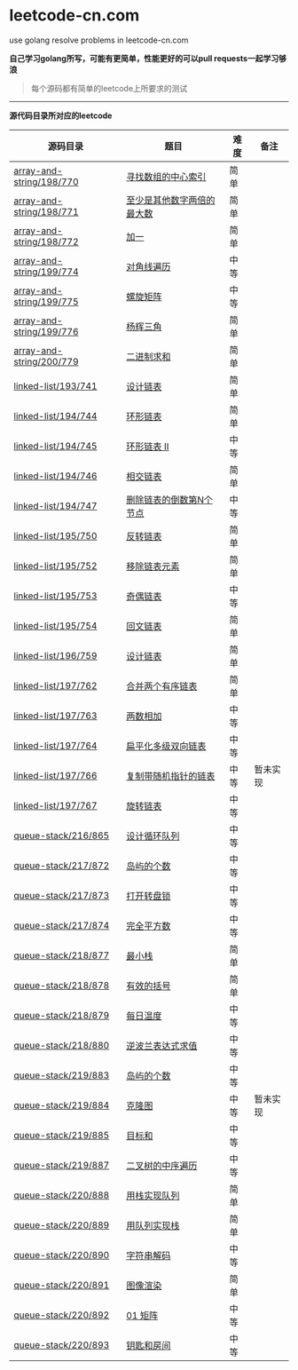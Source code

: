# leetcode-cn.com
use golang resolve problems in leetcode-cn.com

**自己学习golang所写，可能有更简单，性能更好的可以pull requests一起学习够浪**

> 每个源码都有简单的leetcode上所要求的测试

---

**源代码目录所对应的leetcode**

源码目录 | 题目 | 难度 | 备注
--- | --- | --- | ---
[array-and-string/198/770](./array-and-string/198/770) | [寻找数组的中心索引](https://leetcode-cn.com/explore/learn/card/array-and-string/198/introduction-to-array/770/) | 简单
[array-and-string/198/771](./array-and-string/198/771) | [至少是其他数字两倍的最大数](https://leetcode-cn.com/explore/learn/card/array-and-string/198/introduction-to-array/771/) | 简单
[array-and-string/198/772](./array-and-string/198/772) | [加一](https://leetcode-cn.com/explore/learn/card/array-and-string/198/introduction-to-array/772/) | 简单
[array-and-string/199/774](./array-and-string/199/774) | [对角线遍历](https://leetcode-cn.com/explore/learn/card/array-and-string/199/introduction-to-2d-array/774/) | 中等
[array-and-string/199/775](./array-and-string/199/775) | [螺旋矩阵](https://leetcode-cn.com/explore/learn/card/array-and-string/199/introduction-to-2d-array/775/) | 中等
[array-and-string/199/776](./array-and-string/199/776) | [杨辉三角](https://leetcode-cn.com/explore/learn/card/array-and-string/199/introduction-to-2d-array/776/) | 简单
[array-and-string/200/779](./array-and-string/200/779) | [二进制求和](https://leetcode-cn.com/explore/learn/card/array-and-string/200/introduction-to-string/779/) | 简单
[linked-list/193/741](./linked-list/193/741) | [设计链表](https://leetcode-cn.com/explore/learn/card/linked-list/193/singly-linked-list/741/) | 简单
[linked-list/194/744](./linked-list/194/744) | [环形链表](https://leetcode-cn.com/explore/learn/card/linked-list/194/two-pointer-technique/744/) | 简单
[linked-list/194/745](./linked-list/194/745) | [环形链表 II](https://leetcode-cn.com/explore/learn/card/linked-list/194/two-pointer-technique/745/) | 中等
[linked-list/194/746](./linked-list/194/746) | [相交链表](https://leetcode-cn.com/explore/learn/card/linked-list/194/two-pointer-technique/746/) | 简单
[linked-list/194/747](./linked-list/194/747) | [删除链表的倒数第N个节点](https://leetcode-cn.com/explore/learn/card/linked-list/194/two-pointer-technique/747/) | 中等
[linked-list/195/750](./linked-list/195/750) | [反转链表](https://leetcode-cn.com/explore/learn/card/linked-list/195/classic-problems/750/) | 简单
[linked-list/195/752](./linked-list/195/752) | [移除链表元素](https://leetcode-cn.com/explore/learn/card/linked-list/195/classic-problems/752/) | 简单
[linked-list/195/753](./linked-list/195/753) | [奇偶链表](https://leetcode-cn.com/explore/learn/card/linked-list/195/classic-problems/753/) | 中等
[linked-list/195/754](./linked-list/195/754) | [回文链表](https://leetcode-cn.com/explore/learn/card/linked-list/195/classic-problems/754/) | 简单
[linked-list/196/759](./linked-list/196/759) | [设计链表](https://leetcode-cn.com/explore/learn/card/linked-list/196/doubly-linked-list/759/) | 简单
[linked-list/197/762](./linked-list/197/762) | [合并两个有序链表](https://leetcode-cn.com/explore/learn/card/linked-list/197/conclusion/762/) | 简单
[linked-list/197/763](./linked-list/197/763) | [两数相加](https://leetcode-cn.com/explore/learn/card/linked-list/197/conclusion/763/) | 中等
[linked-list/197/764](./linked-list/197/764) | [扁平化多级双向链表](https://leetcode-cn.com/explore/learn/card/linked-list/197/conclusion/764/) | 中等
[linked-list/197/766](./linked-list/197/766) | [复制带随机指针的链表](https://leetcode-cn.com/explore/learn/card/linked-list/197/conclusion/766/) | 中等 | 暂未实现
[linked-list/197/767](./linked-list/197/767) | [旋转链表](https://leetcode-cn.com/explore/learn/card/linked-list/197/conclusion/767/) | 中等
[queue-stack/216/865](./queue-stack/216/865) | [设计循环队列](https://leetcode-cn.com/explore/learn/card/queue-stack/216/queue-first-in-first-out-data-structure/865/) | 中等
[queue-stack/217/872](./queue-stack/217/872) | [岛屿的个数](https://leetcode-cn.com/explore/learn/card/queue-stack/217/queue-and-bfs/872/) | 中等
[queue-stack/217/873](./queue-stack/217/873) | [打开转盘锁](https://leetcode-cn.com/explore/learn/card/queue-stack/217/queue-and-bfs/873/) | 中等
[queue-stack/217/874](./queue-stack/217/874) | [完全平方数](https://leetcode-cn.com/explore/learn/card/queue-stack/217/queue-and-bfs/874/) | 中等
[queue-stack/218/877](./queue-stack/218/877) | [最小栈](https://leetcode-cn.com/explore/learn/card/queue-stack/218/stack-last-in-first-out-data-structure/877/) | 简单
[queue-stack/218/878](./queue-stack/218/878) | [有效的括号](https://leetcode-cn.com/explore/learn/card/queue-stack/218/stack-last-in-first-out-data-structure/878/) | 简单
[queue-stack/218/879](./queue-stack/218/879) | [每日温度](https://leetcode-cn.com/explore/learn/card/queue-stack/218/stack-last-in-first-out-data-structure/879/) | 中等
[queue-stack/218/880](./queue-stack/218/880) | [逆波兰表达式求值](https://leetcode-cn.com/explore/learn/card/queue-stack/218/stack-last-in-first-out-data-structure/880/) | 中等
[queue-stack/219/883](./queue-stack/219/883) | [岛屿的个数](https://leetcode-cn.com/explore/learn/card/queue-stack/219/stack-and-dfs/883/) | 中等
[queue-stack/219/884](./queue-stack/219/884) | [克隆图](https://leetcode-cn.com/explore/learn/card/queue-stack/219/stack-and-dfs/884/) | 中等 | 暂未实现
[queue-stack/219/885](./queue-stack/219/885) | [目标和](https://leetcode-cn.com/explore/learn/card/queue-stack/219/stack-and-dfs/885/) | 中等
[queue-stack/219/887](./queue-stack/219/887) | [二叉树的中序遍历](https://leetcode-cn.com/explore/learn/card/queue-stack/219/stack-and-dfs/887/) | 中等
[queue-stack/220/888](./queue-stack/220/888) | [用栈实现队列](https://leetcode-cn.com/explore/learn/card/queue-stack/220/conclusion/888/) | 简单
[queue-stack/220/889](./queue-stack/220/889) | [用队列实现栈](https://leetcode-cn.com/explore/learn/card/queue-stack/220/conclusion/889/) | 简单
[queue-stack/220/890](./queue-stack/220/890) | [字符串解码](https://leetcode-cn.com/explore/learn/card/queue-stack/220/conclusion/890/) | 中等
[queue-stack/220/891](./queue-stack/220/891) | [图像渲染](https://leetcode-cn.com/explore/learn/card/queue-stack/220/conclusion/891/) | 简单
[queue-stack/220/892](./queue-stack/220/892) | [01 矩阵](https://leetcode-cn.com/explore/learn/card/queue-stack/220/conclusion/892/) | 中等
[queue-stack/220/893](./queue-stack/220/893) | [钥匙和房间](https://leetcode-cn.com/explore/learn/card/queue-stack/220/conclusion/893/) | 中等

